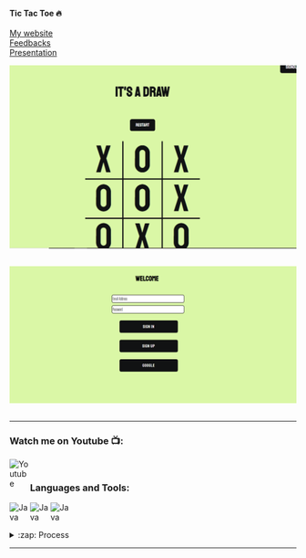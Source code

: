 __Tic Tac Toe 🔥__  <br />
<br />
[My website ](https://tictactoe-abdiev.firebaseapp.com/) <br>
[Feedbacks](https://tictactoe-abdiev.firebaseapp.com/) <br>
[Presentation](https://www.youtube.com/watch?v=m6bsIuKyUSs)

<img align="center" alt="Java " width="550px" src="https://github.com/itsabdiev/tictactoe/blob/main/%D0%A1%D0%BD%D0%B8%D0%BC%D0%BE%D0%BA1.PNG" />  <br />
    <br />
   
   
<img align="center" alt="Java " width="550px" src="https://github.com/itsabdiev/tictactoe/blob/main/%D0%A1%D0%BD%D0%B8%D0%BC%D0%BE%D0%BA.PNG" />  <br />
    <br />    
    
    
---
### Watch me on Youtube 📺:
[<img align="left" alt="Youtube" width="36px" src="https://i.pinimg.com/originals/19/7b/36/197b365922d1ea3aa1a932ff9bbda4a6.png" />][youtube]  <br />
### Languages and Tools:
[<img align="left" alt="Java " width="36px" src="https://img.icons8.com/ios/452/domain.png" />][website]
[<img align="left" alt="Java " width="36px" src="https://upload.wikimedia.org/wikipedia/commons/thumb/9/99/Unofficial_JavaScript_logo_2.svg/1200px-Unofficial_JavaScript_logo_2.svg.png" />][Javascript]
[<img align="left" alt="Java " width="36px" src="https://www.gstatic.com/devrel-devsite/prod/v58f8eddac3b6550de59aef35db6a54dd8d6b9bfd5277859b01b659996a6dcf43/firebase/images/touchicon-180.png" />][Firebase]
<br /> 

<br />


   <details>
  <summary>:zap: Process</summary>
  
 
<!--START_SECTION:activity-->
1. 🎨 Working on design of Website
2. 🧩 Creating structure of code
3. 💾 Using Firebase libraries
4. 🕸  Google
5. 😎 Enjoy playing against Bot
<!--END_SECTION:activity-->

</details>

---



[website]: https://tictactoe-abdiev.web.app/app.html
[Javascript]: https://www.javascript.com/
[Firebase]: https://firebase.google.com/
[youtube]: https://www.youtube.com/watch?v=m6bsIuKyUSs
